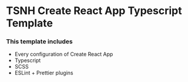 # TSNH Create React App Typescript Template

### This template includes
+ Every configuration of Create React App
+ Typescript
+ SCSS
+ ESLint + Prettier plugins